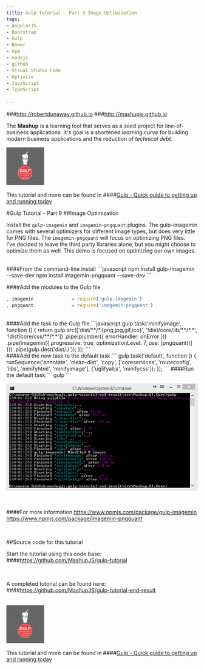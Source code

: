 ```yaml
---
title: Gulp Tutorial - Part 9 Image Optimization
tags: 
- AngularJS
- Bootstrap
- Gulp
- Bower
- npm
- nodejs
- github
- Visual Studio Code
- Optimize
- JavaScript
- TypeScript

---
```


###http://robertdunaway.github.io
###http://mashupjs.github.io


The **Mashup** is a learning tool that serves as a seed project for line-of-business applications.  It's goal is a shortened *learning curve* for building modern business applications and the reduction of *technical debt*.
<br>

 <img src="https://raw.githubusercontent.com/robertdunaway/gulp-book/master/bookcoverimage.PNG" alt="Smiley face" height="100" width="100"> 

This tutorial and more can be found in
####[Gulp - Quick guide to getting up and running today](http://www.amazon.com/Gulp-Quick-guide-getting-running-ebook/dp/B010NXMFF6/)

#Gulp Tutorial - Part 9
##Image Optimization


Install the `gulp-imagemin` and `imagemin-pngquant` plugins.  The gulp-imagemin comes with several optimizers for different image types, but does very little for PNG files.  The `imagemin-pngquant` will focus on optimizing PNG files.
<br>
I’ve decided to leave the third party libraries alone, but you might choose to optimize them as well.  This demo is focused on optimizing our own images.

<br>
####From the command-line install
```javascript
npm install gulp-imagemin --save-dev
npm install imagemin-pngquant --save-dev
```
<br>

####Add the modules to the Gulp file
```javascript
, imagemin              = require('gulp-imagemin')
, pngquant              = require('imagemin-pngquant')
```
<br>
####Add the task to the Gulp file
```javascript
gulp.task('minifyimage', function () {
    return gulp.src(['dist/**/*.{png,jpg,gif,ico}', '!dist/core/lib/**/*.*', '!dist/core/css/**/*.*'])
      .pipe(plumber({
          errorHandler: onError
      }))
    .pipe(imagemin({ progressive: true, optimizationLevel: 7, use: [pngquant()] }))
    .pipe(gulp.dest('dist/./'));
});
```
<br>
####Add the new task to the default task
```
gulp.task('default', function () {
    runSequence('annotate', 'clean-dist', 'copy',
                ['coreservices', 'routeconfig', 'libs', 'minifyhtml', 'minifyimage'],
                ['uglifyalljs', 'minifycss']);
});
```
####Run the default task
```
gulp
```

<br>

![enter image description here](https://raw.githubusercontent.com/robertdunaway/gulp-book/master/09%20Part%209/1.png)

<br>

####For more information
https://www.npmjs.com/package/gulp-imagemin
https://www.npmjs.com/package/imagemin-pngquant



<br>

##Source code for this tutorial


Start the tutorial using this code base:  
####https://github.com/MashupJS/gulp-tutorial

<br>

A completed tutorial can be found here:  
####https://github.com/MashupJS/gulp-tutorial-end-result

<br>

 <img src="https://raw.githubusercontent.com/robertdunaway/gulp-book/master/bookcoverimage.PNG" alt="Smiley face" height="100" width="100"> 

This tutorial and more can be found in
####[Gulp - Quick guide to getting up and running today](http://www.amazon.com/Gulp-Quick-guide-getting-running-ebook/dp/B010NXMFF6/)